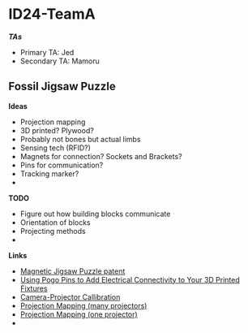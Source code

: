 <h1>ID24-TeamA</h1>

***TAs***
- Primary TA: Jed
- Secondary TA: Mamoru

<h2>Fossil Jigsaw Puzzle</h2>

**Ideas**
- Projection mapping
- 3D printed? Plywood?
- Probably not bones but actual limbs
- Sensing tech (RFID?)
- Magnets for connection? Sockets and Brackets?
- Pins for communication?
- Tracking marker?
- 

**TODO**
- Figure out how building blocks communicate
- Orientation of blocks
- Projecting methods
- 

**Links**
- [Magnetic Jigsaw Puzzle patent](https://patents.google.com/patent/US4258920A/en)
- [Using Pogo Pins to Add Electrical Connectivity to Your 3D Printed Fixtures](https://www.javelin-tech.com/blog/2016/10/pogo-pins-3d-printed-fixtures/)
- [Camera-Projector Callibration](https://www.researchgate.net/publication/262204503_Simple_Accurate_and_Robust_Projector-Camera_Calibration)
- [Projection Mapping (many projectors)](https://www.researchgate.net/publication/305081970_A_method_for_realistic_3D_projection_mapping_using_multiple_projectors)
- [Projection Mapping (one projector)](https://www.lumenarius.com/how-3d-projection-mapping-works)
- 
